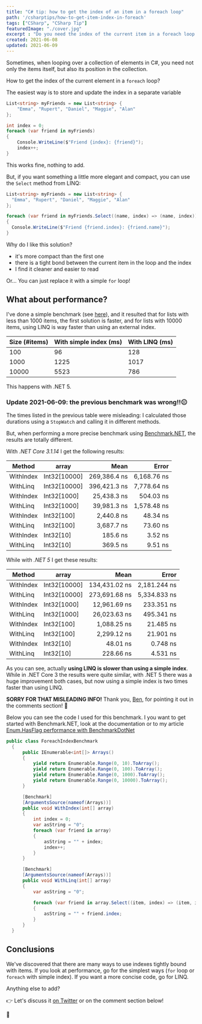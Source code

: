 ```yaml
---
title: "C# tip: how to get the index of an item in a foreach loop"
path: '/csharptips/how-to-get-item-index-in-foreach'
tags: ["CSharp", "CSharp Tip"]
featuredImage: "./cover.jpg"
excerpt : "Do you need the index of the current item in a foreach loop with C#? Here you'll see two approaches."
created: 2021-06-08
updated: 2021-06-09
---
```


Sometimes, when looping over a collection of elements in C#, you need not only the items itself, but also its position in the collection.

How to get the index of the current element in a `foreach` loop?

The easiest way is to store and update the index in a separate variable

```cs
List<string> myFriends = new List<string> {
    "Emma", "Rupert", "Daniel", "Maggie", "Alan"
};

int index = 0;
foreach (var friend in myFriends)
{
    Console.WriteLine($"Friend {index}: {friend}");
    index++;
}
```

This works fine, nothing to add.

But, if you want something a little more elegant and compact, you can use the `Select` method from LINQ:

```cs
List<string> myFriends = new List<string> {
  "Emma", "Rupert", "Daniel", "Maggie", "Alan"
};

foreach (var friend in myFriends.Select((name, index) => (name, index)))
{
  Console.WriteLine($"Friend {friend.index}: {friend.name}");
}
```

Why do I like this solution?

* it's more compact than the first one
* there is a tight bond between the current item in the loop and the index
* I find it cleaner and easier to read

Or... You can just replace it with a simple `for` loop!

## What about performance?

I've done a simple benchmark (see [here](https://twitter.com/BelloneDavide/status/1333516188262002688)), and it resulted that for lists with less than 1000 items, the first solution is faster, and for lists with 10000 items, using LINQ is way faster than using an external index.

| Size (#items) | With simple index (ms) | With LINQ (ms) |
|--|--|--|
|100 |96|128|
|1000|1225|1017|
|10000|5523|786|

This happens with .NET 5.

### Update 2021-06-09: the previous benchmark was wrong!!😐

The times listed in the previous table were misleading: I calculated those durations using a `StopWatch` and calling it in different methods.

But, when performing a more precise benchmark using [Benchmark.NET](https://benchmarkdotnet.org/articles/overview.html "Benchamark.NET website"), the results are totally different.

With _.NET Core 3.1.14_ I get the following results:


|   Method |        array |         Mean |       Error |
|--------- |------------- |-------------:|------------:|
| WithIndex | Int32[10000] | 269,386.4 ns | 6,168.76 ns |
| WithLinq | Int32[10000] | 396,421.3 ns | 7,778.64 ns |
| WithIndex |  Int32[1000] |  25,438.3 ns |   504.03 ns |
| WithLinq |  Int32[1000] |  39,981.3 ns | 1,578.48 ns |
| WithIndex |   Int32[100] |   2,440.8 ns |    48.34 ns |
| WithLinq |   Int32[100] |   3,687.7 ns |    73.60 ns |
| WithIndex |    Int32[10] |     185.6 ns |     3.52 ns |
| WithLinq |    Int32[10] |     369.5 ns |     9.51 ns |

While with _.NET 5_ I get these results:

|   Method |        array |          Mean |        Error |
|--------- |------------- |--------------:|-------------:|
| WithIndex | Int32[10000] | 134,431.02 ns | 2,181.244 ns |
| WithLinq | Int32[10000] | 273,691.68 ns | 5,334.833 ns |
| WithIndex |  Int32[1000] |  12,961.69 ns |   233.351 ns |
| WithLinq |  Int32[1000] |  26,023.63 ns |   495.341 ns |
| WithIndex |   Int32[100] |   1,088.25 ns |    21.485 ns |
| WithLinq |   Int32[100] |   2,299.12 ns |    21.901 ns |
| WithIndex |    Int32[10] |      48.01 ns |     0.748 ns |
| WithLinq |    Int32[10] |     228.66 ns |     4.531 ns |
 
As you can see, actually __using LINQ is slower than using a simple index__. While in .NET Core 3 the results were quite similar, with .NET 5 there was a huge improvement both cases, but now using a simple index is two times faster than using LINQ.

__SORRY FOR THAT MISLEADING INFO!__ Thank you, [Ben](https://github.com/bbuerger), for pointing it out in the comments section! 🙏 

Below you can see the code I used for this benchmark. I you want to get started with Benchmark.NET, look at the documentation or to my article [Enum.HasFlag performance with BenchmarkDotNet](../blog/hasflag-performance-benchmarkdotnet)

```cs
public class ForeachIndexBenchmark
  {
      public IEnumerable<int[]> Arrays()
      {
          yield return Enumerable.Range(0, 10).ToArray();
          yield return Enumerable.Range(0, 100).ToArray();
          yield return Enumerable.Range(0, 1000).ToArray();
          yield return Enumerable.Range(0, 10000).ToArray();
      }

      [Benchmark]
      [ArgumentsSource(nameof(Arrays))]
      public void WithIndex(int[] array)
      {
          int index = 0;
          var asString = "0";
          foreach (var friend in array)
          {
              asString = "" + index;
              index++;
          }
      }

      [Benchmark]
      [ArgumentsSource(nameof(Arrays))]
      public void WithLinq(int[] array)
      {
          var asString = "0";

          foreach (var friend in array.Select((item, index) => (item, index)))
          {
              asString = "" + friend.index;
          }
      }
  }

```

## Conclusions

We've discovered that there are many ways to use indexes tightly bound with items. If you look at performance, go for the simplest ways (`for` loop or `foreach` with simple index). If you want a more concise code, go for LINQ.

Anything else to add?

👉 Let's discuss it [on Twitter](https://twitter.com/BelloneDavide/status/1333463303490658304) or on the comment section below!

🐧